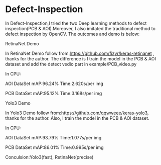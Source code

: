 # Defect-Inspection
In Defect-Inspection,I tried the two Deep learning methods to defect inspection(PCB & AOI).Moreover, I also imitated the traditional method to defect inspection by OpenCV.
The outcomes and demo is below:

RetinaNet  Demo

In RetinaNet Demo follow from:https://github.com/fizyr/keras-retinanet , thanks for the author.
The difference is I train the model in the PCB & AOI dataset and add the detect vedio part in example/PCB_video.py

In CPU:

AOI DataSet mAP:96.24% Time:2.620s/per img

PCB DataSet mAP:95.12% Time:3.168s/per img


Yolo3 Demo

In Yolo3 Demo follow from:https://github.com/qqwweee/keras-yolo3, thanks for the author.
Also, I train the model in the PCB & AOI dataset.

In CPU:

AOI DataSet mAP:93.79% Time:1.077s/per img

PCB DataSet mAP:86.01% Time:0.995s/per img

Conculsion:Yolo3(fast), RetinaNet(precise)
